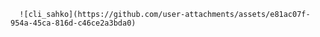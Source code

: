       ![cli_sahko](https://github.com/user-attachments/assets/e81ac07f-954a-45ca-816d-c46ce2a3bda0)
